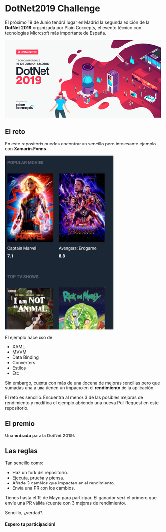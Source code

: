 # DotNet2019 Challenge

El próximo 19 de Junio tendrá lugar en Madrid la segunda edición de la **DotNet 2019** organizada por Plain Concepts, el evento técnico con tecnologías Microsoft más importante de España.

![DotNet2019](images/dotnet2019.png)

## El reto

En este repositorio puedes encontrar un sencillo pero interesante ejemplo con **Xamarin.Forms**.

![Movies](images/movies.png)

El ejemplo hace uso de:
* XAML
* MVVM
* Data Binding
* Converters
* Estilos
* Etc

Sin embargo, cuenta con más de una docena de mejoras sencillas pero que sumadas una a una tienen un impacto en el **rendimiento** de la aplicación.

El reto es sencillo. Encuentra al menos 3 de las posibles mejoras de rendimiento y modifica el ejemplo abriendo una nueva Pull Request en este repositorio.

## El premio

Una **entrada** para la DotNet 2019!.

## Las reglas

Tan sencillo como:
* Haz un fork del repositorio.
* Ejecuta, prueba y piensa.
* Añade 3 cambios que impacten en el rendimiento.
* Envía una PR con los cambios.

Tienes hasta el 19 de Mayo para participar. El ganador será el primero que envíe una PR válida (cuente con 3 mejoras de rendimiento).

Sencillo, ¿verdad?.

#### Espero tu participación!